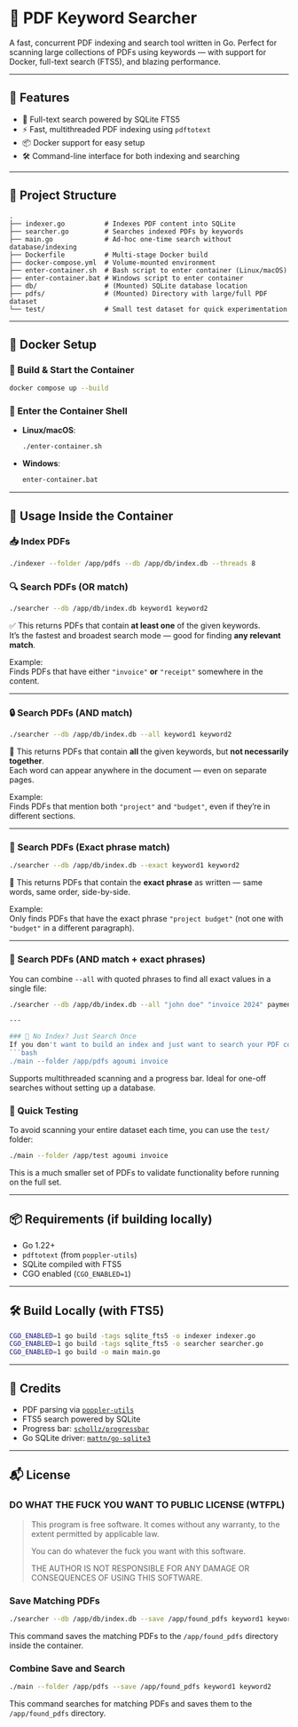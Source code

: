 # 🧾 PDF Keyword Searcher

A fast, concurrent PDF indexing and search tool written in Go. Perfect for scanning large collections of PDFs using keywords — with support for Docker, full-text search (FTS5), and blazing performance.

---

## 🚀 Features
- 🔎 Full-text search powered by SQLite FTS5
- ⚡ Fast, multithreaded PDF indexing using `pdftotext`
- 📦 Docker support for easy setup
- 🛠️ Command-line interface for both indexing and searching

---

## 📁 Project Structure
```
.
├── indexer.go          # Indexes PDF content into SQLite
├── searcher.go         # Searches indexed PDFs by keywords
├── main.go             # Ad-hoc one-time search without database/indexing
├── Dockerfile          # Multi-stage Docker build
├── docker-compose.yml  # Volume-mounted environment
├── enter-container.sh  # Bash script to enter container (Linux/macOS)
├── enter-container.bat # Windows script to enter container
├── db/                 # (Mounted) SQLite database location
├── pdfs/               # (Mounted) Directory with large/full PDF dataset
└── test/               # Small test dataset for quick experimentation
```

---

## 🐳 Docker Setup

### 🔨 Build & Start the Container
```bash
docker compose up --build
```

### 🧭 Enter the Container Shell
- **Linux/macOS**:
  ```bash
  ./enter-container.sh
  ```
- **Windows**:
  ```cmd
  enter-container.bat
  ```

---

## 📌 Usage Inside the Container

### 📥 Index PDFs
```bash
./indexer --folder /app/pdfs --db /app/db/index.db --threads 8
```

### 🔍 Search PDFs (OR match)
```bash
./searcher --db /app/db/index.db keyword1 keyword2
```
✅ This returns PDFs that contain **at least one** of the given keywords.  
It’s the fastest and broadest search mode — good for finding **any relevant match**.

Example:  
Finds PDFs that have either `"invoice"` **or** `"receipt"` somewhere in the content.

---

### 🔒 Search PDFs (AND match)
```bash
./searcher --db /app/db/index.db --all keyword1 keyword2
```
🔐 This returns PDFs that contain **all** the given keywords, but **not necessarily together**.  
Each word can appear anywhere in the document — even on separate pages.

Example:  
Finds PDFs that mention both `"project"` and `"budget"`, even if they’re in different sections.

---

### 🧵 Search PDFs (Exact phrase match)
```bash
./searcher --db /app/db/index.db --exact keyword1 keyword2
```
🧵 This returns PDFs that contain the **exact phrase** as written — same words, same order, side-by-side.

Example:  
Only finds PDFs that have the exact phrase `"project budget"` (not one with `"budget"` in a different paragraph).

---

### 🎯 Search PDFs (AND match + exact phrases)

You can combine `--all` with quoted phrases to find all exact values in a single file:

```bash
./searcher --db /app/db/index.db --all "john doe" "invoice 2024" payment

---

### 🚫 No Index? Just Search Once
If you don't want to build an index and just want to search your PDF collection once directly:
```bash
./main --folder /app/pdfs agoumi invoice
```

Supports multithreaded scanning and a progress bar. Ideal for one-off searches without setting up a database.

### 🧪 Quick Testing
To avoid scanning your entire dataset each time, you can use the `test/` folder:
```bash
./main --folder /app/test agoumi invoice
```
This is a much smaller set of PDFs to validate functionality before running on the full set.

---

## 📦 Requirements (if building locally)
- Go 1.22+
- `pdftotext` (from `poppler-utils`)
- SQLite compiled with FTS5
- CGO enabled (`CGO_ENABLED=1`)

---

## 🛠 Build Locally (with FTS5)
```bash
CGO_ENABLED=1 go build -tags sqlite_fts5 -o indexer indexer.go
CGO_ENABLED=1 go build -tags sqlite_fts5 -o searcher searcher.go
CGO_ENABLED=1 go build -o main main.go
```

---

## 🙌 Credits
- PDF parsing via [`poppler-utils`](https://poppler.freedesktop.org/)
- FTS5 search powered by SQLite
- Progress bar: [`schollz/progressbar`](https://github.com/schollz/progressbar)
- Go SQLite driver: [`mattn/go-sqlite3`](https://github.com/mattn/go-sqlite3)

---

## 📬 License

### DO WHAT THE FUCK YOU WANT TO PUBLIC LICENSE (WTFPL)

> This program is free software. It comes without any warranty, to the extent permitted by applicable law.
> 
> You can do whatever the fuck you want with this software.
> 
> THE AUTHOR IS NOT RESPONSIBLE FOR ANY DAMAGE OR CONSEQUENCES OF USING THIS SOFTWARE.

### Save Matching PDFs
```bash
./searcher --db /app/db/index.db --save /app/found_pdfs keyword1 keyword2
```
This command saves the matching PDFs to the `/app/found_pdfs` directory inside the container.

### Combine Save and Search
```bash
./main --folder /app/pdfs --save /app/found_pdfs keyword1 keyword2
```
This command searches for matching PDFs and saves them to the `/app/found_pdfs` directory.
